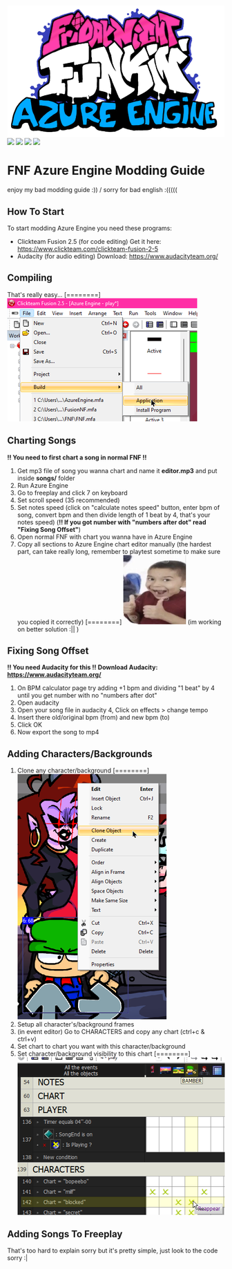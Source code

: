 ![logo](https://raw.githubusercontent.com/Azapru/AzureEngine/main/assets/logo.png "logo")
![](https://img.shields.io/github/stars/azapru/azureengine.svg) ![](https://img.shields.io/github/release/azapru/azureengine.md.svg) ![](https://img.shields.io/github/issues/azapru/azureengine.svg) ![](https://img.shields.io/github/repo-size/azapru/azureengine.svg)

# FNF Azure Engine Modding Guide
enjoy my bad modding guide :)) / sorry for bad english :(((((

## How To Start
To start modding Azure Engine you need these programs:
- Clickteam Fusion 2.5 (for code editing)
Get it here: https://www.clickteam.com/clickteam-fusion-2-5
- Audacity (for audio editing)
Download: https://www.audacityteam.org/

## Compiling
That's really easy...
[========]
![](https://raw.githubusercontent.com/Azapru/AzureEngine/main/assets/build.png)

## Charting Songs
**!! You need to first chart a song in normal FNF !!**
1. Get mp3 file of song you wanna chart and name it **editor.mp3** and put inside **songs/** folder
2. Run Azure Engine
3. Go to freeplay and click 7 on keyboard
4. Set scroll speed (35 recommended)
5. Set notes speed (click on "calculate notes speed" button, enter bpm of song, convert bpm and then divide length of 1 beat by 4, that's your notes speed) (**!! If you got number with "numbers after dot" read "Fixing Song Offset"**)
6.  Open normal FNF with chart you wanna have in Azure Engine
7. Copy all sections to Azure Engine chart editor manually (the hardest part, can take really long, remember to playtest sometime to make sure you copied it correctly)
[========]
![](https://raw.githubusercontent.com/Azapru/AzureEngine/main/assets/happy.png)
(im working on better solution :|| )

## Fixing Song Offset
**!! You need Audacity for this !!**
**Download Audacity: https://www.audacityteam.org/**
1. On BPM calculator page try adding +1 bpm and dividing "1 beat" by 4 until you get number with no "numbers after dot"
2. Open audacity
3. Open your song file in audacity
4, Click on effects > change tempo
5. Insert there old/original bpm (from) and new bpm (to)
6. Click OK
7. Now export the song to mp4

## Adding Characters/Backgrounds
1. Clone any character/background
[========]
![](https://raw.githubusercontent.com/Azapru/AzureEngine/main/assets/clone.png)
2. Setup all character's/background frames
3. (in event editor) Go to CHARACTERS and copy any chart (ctrl+c & ctrl+v)
4. Set chart to chart you want with this character/background
5. Set character/background visibility to this chart
[========]
![](https://raw.githubusercontent.com/Azapru/AzureEngine/main/assets/vis.png)

## Adding Songs To Freeplay
That's too hard to explain sorry but it's pretty simple, just look to the code sorry :|
